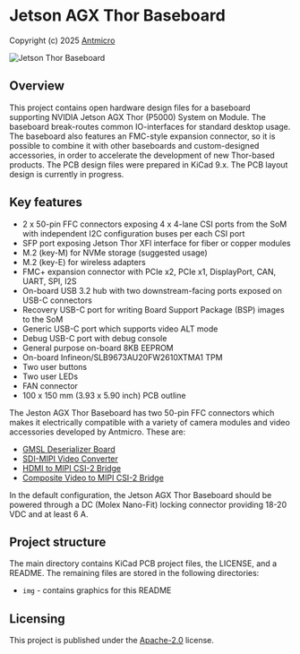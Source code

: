 # Jetson AGX Thor Baseboard

Copyright (c) 2025 [Antmicro](https://www.antmicro.com)

![Jetson Thor Baseboard](img/jetson-thor-baseboard-render.png)

## Overview

This project contains open hardware design files for a baseboard supporting NVIDIA Jetson AGX Thor (P5000) System on Module.
The baseboard break-routes common IO-interfaces for standard desktop usage.
The baseboard also features an FMC-style expansion connector, so it is possible to combine it with other baseboards and custom-designed accessories, in order to accelerate the development of new Thor-based products.
The PCB design files were prepared in KiCad 9.x.
The PCB layout design is currently in progress.

## Key features

* 2 x 50-pin FFC connectors exposing 4 x 4-lane CSI ports from the SoM with independent I2C configuration buses per each CSI port
* SFP port exposing Jetson Thor XFI interface for fiber or copper modules
* M.2 (key-M) for NVMe storage (suggested usage)
* M.2 (key-E) for wireless adapters
* FMC+ expansion connector with PCIe x2, PCIe x1, DisplayPort, CAN, UART, SPI, I2S
* On-board USB 3.2 hub with two downstream-facing ports exposed on USB-C connectors
* Recovery USB-C port for writing Board Support Package (BSP) images to the SoM
* Generic USB-C port which supports video ALT mode
* Debug USB-C port with debug console
* General purpose on-board 8KB EEPROM
* On-board Infineon/SLB9673AU20FW2610XTMA1 TPM
* Two user buttons
* Two user LEDs
* FAN connector
* 100 x 150 mm (3.93 x 5.90 inch) PCB outline

The Jeston AGX Thor Baseboard has two 50-pin FFC connectors which makes it electrically compatible with a variety of camera modules and video accessories developed by Antmicro. These are: 

* [GMSL Deserializer Board](https://github.com/antmicro/gmsl-deserializer)
* [SDI-MIPI Video Converter](https://github.com/antmicro/sdi-mipi-video-converter-hw) 
* [HDMI to MIPI CSI-2 Bridge](https://github.com/antmicro/hdmi-mipi-bridge)
* [Composite Video to MIPI CSI-2 Bridge](https://github.com/antmicro/cvbs-mipi-bridge)

In the default configuration, the Jetson AGX Thor Baseboard should be powered through a DC (Molex Nano-Fit) locking connector providing 18-20 VDC and at least 6 A.

## Project structure

The main directory contains KiCad PCB project files, the LICENSE, and a README.
The remaining files are stored in the following directories:
 
* `img` - contains graphics for this README

## Licensing

This project is published under the [Apache-2.0](LICENSE) license.

